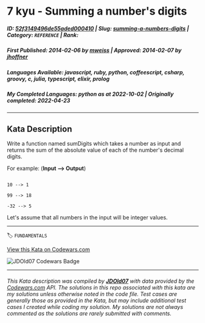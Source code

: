 # 7 kyu - Summing  a number's digits

##### **ID**: [52f3149496de55aded000410](https://www.codewars.com/kata/52f3149496de55aded000410) | **Slug**: [summing-a-numbers-digits](https://www.codewars.com/kata/52f3149496de55aded000410) | **Category**: `REFERENCE` | **Rank**: <span style="color:white">7 kyu</span>

##### **First Published**: 2014-02-06 ***by*** [mweiss](https://www.codewars.com/users/mweiss) | **Approved**: 2014-02-07 ***by*** [jhoffner](https://www.codewars.com/users/jhoffner)

##### **Languages Available**: javascript, ruby, python, coffeescript, csharp, groovy, c, julia, typescript, elixir, prolog

##### **My Completed Languages**: python ***as at*** 2022-10-02 | **Originally completed**: 2022-04-23

---

## Kata Description


Write a function named sumDigits which takes a number as input and returns the sum of the absolute value of each of the number's decimal digits.  



For example: (**Input --> Output**)



```

10 --> 1

99 --> 18

-32 --> 5

```



Let's assume that all numbers in the input will be integer values.





---


🏷 `FUNDAMENTALS`


[View this Kata on Codewars.com](https://www.codewars.com/kata/52f3149496de55aded000410)

![](https://www.codewars.com/users/jdold07/badges/large "JDOld07 Codewars Badge")

---

###### *This Kata description was compiled by [**JDOld07**](https://tpstech.dev) with data provided by the [Codewars.com](https://www.codewars.com) API.  The solutions in this repo associated with this kata are my solutions unless otherwise noted in the code file.  Test cases are generally those as provided in the Kata, but may include additional test cases I created while coding my solution.  My solutions are not always commented as the solutions are rarely submitted with comments.*
